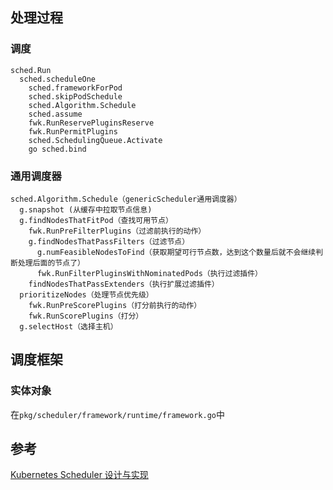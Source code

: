 ## 处理过程

### 调度

```
sched.Run
  sched.scheduleOne
    sched.frameworkForPod
    sched.skipPodSchedule
    sched.Algorithm.Schedule
    sched.assume
    fwk.RunReservePluginsReserve
    fwk.RunPermitPlugins
    sched.SchedulingQueue.Activate
    go sched.bind
```

### 通用调度器

```
sched.Algorithm.Schedule（genericScheduler通用调度器）
  g.snapshot (从缓存中拉取节点信息)
  g.findNodesThatFitPod（查找可用节点）
    fwk.RunPreFilterPlugins（过滤前执行的动作）
    g.findNodesThatPassFilters（过滤节点）
      g.numFeasibleNodesToFind（获取期望可行节点数，达到这个数量后就不会继续判断处理后面的节点了）
      fwk.RunFilterPluginsWithNominatedPods（执行过滤插件）
    findNodesThatPassExtenders（执行扩展过滤插件）
  prioritizeNodes（处理节点优先级）
    fwk.RunPreScorePlugins（打分前执行的动作）
    fwk.RunScorePlugins（打分）
  g.selectHost（选择主机）
```



## 调度框架

### 实体对象

在`pkg/scheduler/framework/runtime/framework.go`中

## 参考

[Kubernetes Scheduler 设计与实现](https://www.bilibili.com/video/BV1N7411w7M9?vd_source=261fdf90969b104ee0e32522eed85cba)